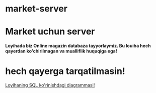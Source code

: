 # market-server
<h1>Market uchun server</h1>
<h4>Loyihada biz Online magazin databaza tayyorlaymiz. Bu louiha hech qayerdan ko'chirilmagan va mualliflik huquqiga ega!</h4>

# hech qayerga tarqatilmasin!
<a href="https://drawsql.app/teams/sherozbek-1/diagrams/market">Loyihaning SQL ko'rinishdagi diagrammasi!</a> 
